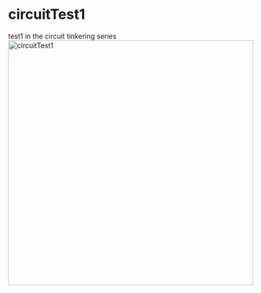 # circuitTest1
test1 in the circuit tinkering series
<img src = "https://github.com/MECHALABS-LLC/circuitTest1/assets/168731666/61b79b83-d80a-428e-b57d-d9d5b6843e0e" alt = "circuitTest1" width = "500" />
